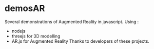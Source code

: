 # demosAR
Several demonstrations of Augmented Reality in javascript.
Using :
- nodejs
- threejs for 3D modelling
- AR.js for Augmented Reality
Thanks to developers of these projects.
